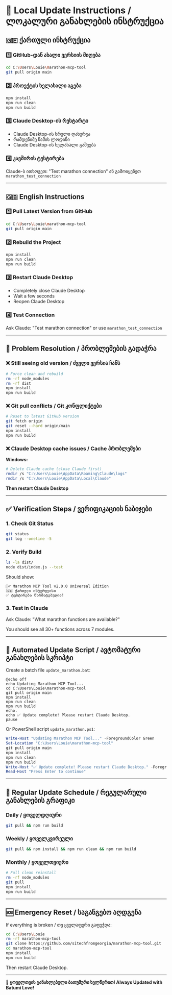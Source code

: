 # 🔄 Local Update Instructions / ლოკალური განახლების ინსტრუქცია

## 🇬🇪 ქართული ინსტრუქცია

### 1️⃣ GitHub-დან ახალი ვერსიის მიღება

```bash
cd C:\Users\Louie\marathon-mcp-tool
git pull origin main
```

### 2️⃣ პროექტის ხელახალი აგება

```bash
npm install
npm run clean
npm run build
```

### 3️⃣ Claude Desktop-ის რესტარტი

- Claude Desktop-ის სრული დახურვა
- რამდენიმე წამის ლოდინი
- Claude Desktop-ის ხელახალი გაშვება

### 4️⃣ კავშირის ტესტირება

Claude-ს ითხოვეთ: "Test marathon connection" ან გამოიყენეთ `marathon_test_connection`

---

## 🇬🇧 English Instructions

### 1️⃣ Pull Latest Version from GitHub

```bash
cd C:\Users\Louie\marathon-mcp-tool
git pull origin main
```

### 2️⃣ Rebuild the Project

```bash
npm install
npm run clean
npm run build
```

### 3️⃣ Restart Claude Desktop

- Completely close Claude Desktop
- Wait a few seconds
- Reopen Claude Desktop

### 4️⃣ Test Connection

Ask Claude: "Test marathon connection" or use `marathon_test_connection`

---

## 🚨 Problem Resolution / პრობლემების გადაჭრა

### ❌ Still seeing old version / ძველი ვერსია ჩანს

```bash
# Force clean and rebuild
rm -rf node_modules
rm -rf dist
npm install
npm run build
```

### ❌ Git pull conflicts / Git კონფლიქტები

```bash
# Reset to latest GitHub version
git fetch origin
git reset --hard origin/main
npm install
npm run build
```

### ❌ Claude Desktop cache issues / Cache პრობლემები

**Windows:**
```bash
# Delete Claude cache (close Claude first)
rmdir /s "C:\Users\Louie\AppData\Roaming\Claude\logs"
rmdir /s "C:\Users\Louie\AppData\Local\Claude"
```

**Then restart Claude Desktop**

---

## ✅ Verification Steps / ვერიფიკაციის ნაბიჯები

### 1. Check Git Status
```bash
git status
git log --oneline -5
```

### 2. Verify Build
```bash
ls -la dist/
node dist/index.js --test
```

Should show:
```
🏃‍♂️ Marathon MCP Tool v2.0.0 Universal Edition
🇬🇪 ქართული ინტერფეისი
✅ ტესტირება წარმატებულია!
```

### 3. Test in Claude
Ask Claude: "What marathon functions are available?" 

You should see all 30+ functions across 7 modules.

---

## 🔧 Automated Update Script / ავტომატური განახლების სკრიპტი

Create a batch file `update_marathon.bat`:

```batch
@echo off
echo Updating Marathon MCP Tool...
cd C:\Users\Louie\marathon-mcp-tool
git pull origin main
npm install
npm run clean
npm run build
echo.
echo ✅ Update complete! Please restart Claude Desktop.
pause
```

Or PowerShell script `update_marathon.ps1`:

```powershell
Write-Host "Updating Marathon MCP Tool..." -ForegroundColor Green
Set-Location "C:\Users\Louie\marathon-mcp-tool"
git pull origin main
npm install
npm run clean
npm run build
Write-Host "✅ Update complete! Please restart Claude Desktop." -ForegroundColor Green
Read-Host "Press Enter to continue"
```

---

## 📅 Regular Update Schedule / რეგულარული განახლების გრაფიკი

### Daily / ყოველდღიური
```bash
git pull && npm run build
```

### Weekly / ყოველკვირეული  
```bash
git pull && npm install && npm run clean && npm run build
```

### Monthly / ყოველთვიური
```bash
# Full clean reinstall
rm -rf node_modules
git pull
npm install
npm run build
```

---

## 🆘 Emergency Reset / საგანგებო აღდგენა

If everything is broken / თუ ყველაფერი გაფუჭდა:

```bash
cd C:\Users\Louie
rm -rf marathon-mcp-tool
git clone https://github.com/sitechfromgeorgia/marathon-mcp-tool.git
cd marathon-mcp-tool
npm install
npm run build
```

Then restart Claude Desktop.

---

**🌊 ყოველთვის განახლებული ბათუმური ხელწერით! Always Updated with Batumi Love!**
